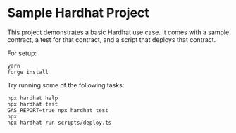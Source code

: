# Sample Hardhat Project

This project demonstrates a basic Hardhat use case. It comes with a sample contract, a test for that contract, and a script that deploys that contract.

For setup:

```shell
yarn
forge install
```

Try running some of the following tasks:

```shell
npx hardhat help
npx hardhat test
GAS_REPORT=true npx hardhat test
npx 
npx hardhat run scripts/deploy.ts
```
